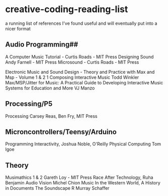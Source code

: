 # creative-coding-reading-list
a running list of references I've found useful and will eventually put into a nicer format


## Audio Programming##
A Computer Music Tutorial - Curtis Roads - MIT Press
Designing Sound Andy Farnell - MIT Press
Microsound - Curtis Roads - MIT Press

Electronic Music and Sound Design - Theory and Practice with Max and Msp - Volume 1 & 2
1 
Composing Interactive Music  Todd Winkler
Max/MSP/Jitter for Music: A Practical Guide to Developing Interactive Music Systems for Education and More VJ Manzo

## Processing/P5
Processing Carsey Reas, Ben Fry, MIT Press

## Microncontrollers/Teensy/Arduino
Programming Interactivity, Joshua Noble, O'Reilly
Physical Computing Tom Igoe


## Theory
Musimathics 1 & 2 Gareth Loy - MIT Press
Race After Technology, Ruha Benjamin
Audio Vision Michel Chion
Music In the Western World, A History in Documents
The Soundscape R Murray Schaffer
